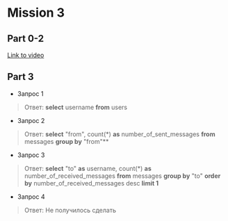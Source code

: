 # Mission 3

## Part 0-2

[Link to video](https://drive.google.com/file/d/13_5g_zjUmTjmz6N4ui1fMRPeoLIZ1HYZ/view?usp=sharing)

## Part 3

- Запрос 1	 
> Ответ: **select** username **from** users

- Запрос 2	 
> Ответ: **select** "from", count(*) **as** number_of_sent_messages **from** messages **group by** "from"**

- Запрос 3	 
> Ответ: **select** "to" **as** username, count(*) **as** number_of_received_messages **from** messages **group by** "to" **order by** number_of_received_messages desc **limit 1**

- Запрос 4	 
> Ответ: Не получилось сделать
